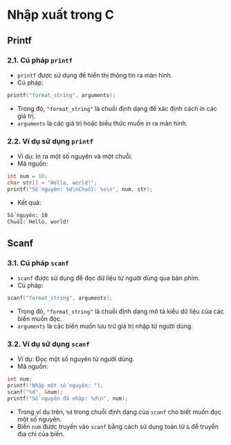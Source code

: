 # Nhập xuất trong C

## Printf

### 2.1. Cú pháp `printf`

- `printf` được sử dụng để hiển thị thông tin ra màn hình.
- Cú pháp:

```c
printf("format_string", arguments);
```

- Trong đó, `"format_string"` là chuỗi định dạng để xác định cách in các giá trị.
- `arguments` là các giá trị hoặc biểu thức muốn in ra màn hình.

### 2.2. Ví dụ sử dụng `printf`

- Ví dụ: In ra một số nguyên và một chuỗi.
- Mã nguồn:

```c
int num = 10;
char str[] = "Hello, world!";
printf("Số nguyên: %d\nChuỗi: %s\n", num, str);
```

- Kết quả:

```bash
Số nguyên: 10
Chuỗi: Hello, world!
```

## Scanf

### 3.1. Cú pháp `scanf`

- `scanf` được sử dụng để đọc dữ liệu từ người dùng qua bàn phím.
- Cú pháp:

```c
scanf("format_string", arguments);
```

- Trong đó, `"format_string"` là chuỗi định dạng mô tả kiểu dữ liệu của các biến muốn đọc.
- `arguments` là các biến muốn lưu trữ giá trị nhập từ người dùng.

### 3.2. Ví dụ sử dụng `scanf`

- Ví dụ: Đọc một số nguyên từ người dùng.
- Mã nguồn:

```c
int num;
printf("Nhập một số nguyên: ");
scanf("%d", &num);
printf("Số nguyên đã nhập: %d\n", num);
```

- Trong ví dụ trên, `%d` trong chuỗi định dạng của `scanf` cho biết muốn đọc một số nguyên.
- Biến `num` được truyền vào `scanf` bằng cách sử dụng toán tử `&` để truyền địa chỉ của biến.
